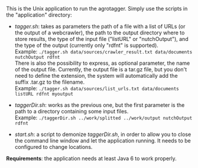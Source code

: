 This is the Unix application to run the agrotagger. Simply use the scripts in the "application" directory:

- *tagger.sh*: takes as parameters the path of a file with a list of URLs (or the output of a webcrawler), the path to the output directory where to store results, the type of the input file ("listURL" or "nutchOutput"), and the type of the output (currently only "rdfnt" is supported).  
Example: ``./tagger.sh data/sources/crawler_result.txt data/documents nutchOutput rdfnt``  
There is also the possibility to express, as optional parameter, the name of the output file. Currently, the output file is a tar.gz file, but you don't need to define the extension, the system will automatically add the suffix .tar.gz to the filename.  
Example: ``./tagger.sh data/sources/list_urls.txt data/documents listURL rdfnt myoutput``  

- *taggerDir.sh*: works as the previous one, but the first parameter is the path to a directory containing some input files.  
Example: ``./taggerDir.sh ../work/splitted ../work/output nutchOutput rdfnt``
	
- *start.sh*: a script to demonize *taggerDir.sh*, in order to allow you to close the command line window and let the application running. It needs to be configured to change locations.  

**Requirements**: the application needs at least Java 6 to work properly.
